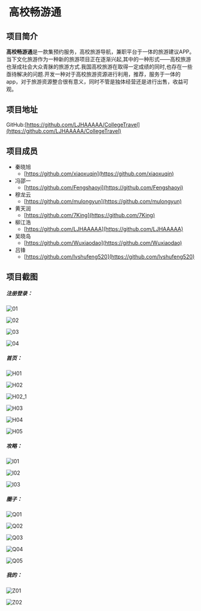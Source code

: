 
#  高校畅游通
## 项目简介
**高校畅游通**是一款集预约服务，高校旅游导航，兼职平台于一体的旅游建议APP。当下文化旅游作为一种新的旅游项目正在逐渐兴起,其中的一种形式——高校旅游也渐成社会大众青脒的旅游方式.我国高校旅游在取得一定成绩的同时,也存在一些亟待解决的问题.开发一种对于高校旅游资源进行利用，推荐，服务于一体的app，对于旅游资源整合很有意义，同时不管是独体经营还是进行出售，收益可观。
## 项目地址
GitHub:[https://github.com/LJHAAAAA/CollegeTravel](https://github.com/LJHAAAAA/CollegeTravel)
## 项目成员

* 秦晓旭
    * [https://github.com/xiaoxuqin](https://github.com/xiaoxuqin) 
* 冯邵一
    *  [https://github.com/Fengshaoyi](https://github.com/Fengshaoyi)
* 穆龙云
    * [https://github.com/mulongyun](https://github.com/mulongyun) 
* 黄天润
    * [https://github.com/7King](https://github.com/7King) 
* 柳江浩
    * [https://github.com/LJHAAAAA](https://github.com/LJHAAAAA) 
* 吴晓岛
    *  [https://github.com/Wuxiaodao](https://github.com/Wuxiaodao)
* 吕锋
    * [https://github.com/lvshufeng520](https://github.com/lvshufeng520)
## 项目截图

##### 注册登录：

![01](./img/01.png)

![02](./img/02.png)

![03](./img/03.png)

![04](./img/04.png)

##### 首页：

![H01](./img/H01.png)

![H02](./img/H02.png)

![H02_1](./img/H02_1.png)

![H03](./img/H03.png)

![H04](./img/H04.png)

![H05](./img/H05.png)

##### 攻略：

![I01](./img/I01.png)

![I02](./img/I02.png)

![I03](./img/I03.png)

##### 圈子：

![Q01](./img/Q01.png)

![Q02](./img/Q02.png)

![Q03](./img/Q03.png)

![Q04](./img/Q04.png)

![Q05](./img/Q05.png)

##### 我的：

![Z01](./img/Z01.png)

![Z02](./img/Z02.png)